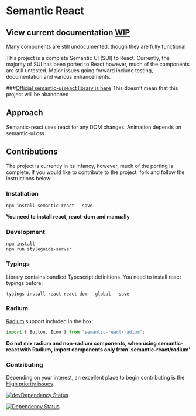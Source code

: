 # Semantic React

## View current documentation [WIP](http://hallister.github.io/semantic-react/)
Many components are still undocumented, though they are fully functional

This project is a complete Semantic UI (SUI) to React. Currently, the majority of SUI has been ported to React however, much of the components are still untested. Major issues going forward include testing, documentation and various enhancements.

###[Official semantic-ui react library is here](https://github.com/Semantic-Org/Semantic-UI-React)
This doesn't mean that this project will be abandoned

## Approach
Semantic-react uses react for any DOM changes. Animation depends on semantic-ui css

## Contributions
The project is currently in its infancy, however, much of the porting is complete. If you would like to contribute to the project, fork and follow the instructions below:

### Installation

```
npm install semantic-react --save
```

**You need to install react, react-dom and manually**

### Development
```
npm install
npm run styleguide-server
```

### Typings

Library contains bundled Typescript definitions. You need to install react typings before:
```
typings install react react-dom --global --save
```

### Radium

[Radium](http://stack.formidable.com/radium/) support included in the box:
```jsx
import { Button, Icon } from "semantic-react/radium";
```
**Do not mix radium and non-radium components, when using semantic-react with Radium, import components only from 'semantic-react/radium'**


### Contributing

Depending on your interest, an excellent place to begin contributing is the [High priority issues](https://github.com/hallister/semantic-react/labels/Priority%3A%20High).

[![devDependency Status](https://david-dm.org/hallister/semantic-react/dev-status.svg)](https://david-dm.org/hallister/semantic-react#info=devDependencies)

[![Dependency Status](https://david-dm.org/hallister/semantic-react.svg)](https://david-dm.org/hallister/semantic-react)
